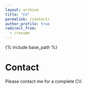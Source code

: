 ```yaml
---
layout: archive
title: "CV"
permalink: /contact/
author_profile: true
redirect_from:
  - /resume
---
```


{% include base_path %}


Contact
======

Please contact me for a complete CV.